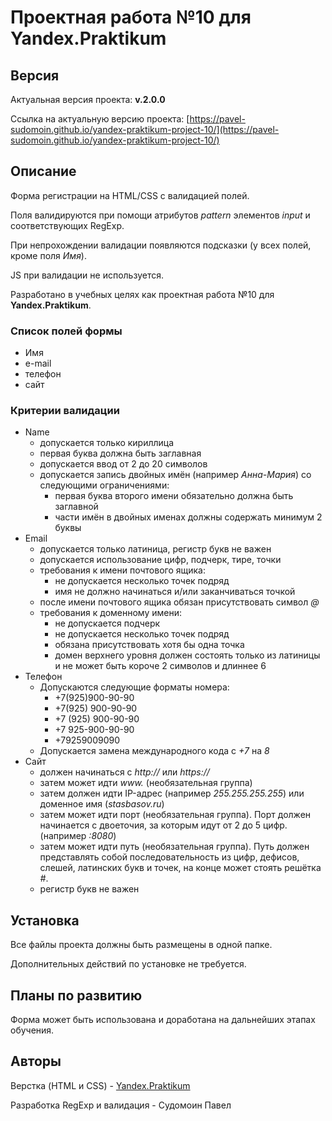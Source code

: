 ﻿# Проектная работа №10 для Yandex.Praktikum

## Версия

Актуальная версия проекта: **v.2.0.0**

Ссылка на актуальную версию проекта: [https://pavel-sudomoin.github.io/yandex-praktikum-project-10/](https://pavel-sudomoin.github.io/yandex-praktikum-project-10/)

## Описание

Форма регистрации на HTML/CSS с валидацией полей.

Поля валидируются при помощи атрибутов *pattern* элементов *input* и соответствующих RegExp.

При непрохождении валидации появляются подсказки (у всех полей, кроме поля *Имя*).

JS при валидации не используется.

Разработано в учебных целях как проектная работа №10 для **Yandex.Praktikum**.

### Список полей формы 
 
* Имя
* e-mail
* телефон
* сайт

### Критерии валидации

* Name
  - допускается только кириллица
  - первая буква должна быть заглавная
  - допускается ввод от 2 до 20 символов
  - допускается запись двойных имён (например *Анна-Мария*) со следующими ограничениями:
     - первая буква второго имени обязательно должна быть заглавной
     - части имён в двойных именах должны содержать минимум 2 буквы
* Email
  - допускается только латиница, регистр букв не важен
  - допускается использование цифр, подчерк, тире, точки
  - требования к имени почтового ящика:
     - не допускается несколько точек подряд
     - имя не должно начинаться и/или заканчиваться точкой
  - после имени почтового ящика обязан присутствовать символ *@*
  - требования к доменному имени:
     - не допускается подчерк
     - не допускается несколько точек подряд
     - обязана присутствовать хотя бы одна точка
     - домен верхнего уровня должен состоять только из латиницы и не может быть короче 2 символов и длиннее 6
* Телефон
  - Допускаются следующие форматы номера:
     - +7(925)900-90-90
     - +7(925) 900-90-90
     - +7 (925) 900-90-90
     - +7 925-900-90-90
     - +79259009090
  - Допускается замена международного кода с *+7* на *8*
* Сайт
  - должен начинаться с *http://* или *https://*
  - затем может идти *www.* (необязательная группа)
  - затем должен идти IP-адрес (например *255.255.255.255*) или доменное имя (*stasbasov.ru*)
  - затем может идти порт (необязательная группа). Порт должен начинается с двоеточия, за которым идут от 2 до 5 цифр. (например *:8080*)
  - затем может идти путь (необязательная группа). Путь должен представлять собой последовательность из цифр, дефисов, слешей, латинских букв и точек, на конце может стоять решётка *#*.
  - регистр букв не важен

## Установка

Все файлы проекта должны быть размещены в одной папке.

Дополнительных действий по установке не требуется.

## Планы по развитию

Форма может быть использована и доработана на дальнейших этапах обучения.

## Авторы

Верстка (HTML и CSS) - [Yandex.Praktikum](https://praktikum.yandex.ru/)

Разработка RegExp и валидация - Судомоин Павел